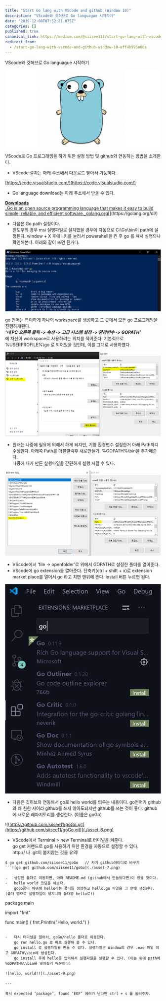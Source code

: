 ```yaml
---
title: "Start Go lang with VSCode and github (Window 10)"
description: "VScode와 깃허브로 Go languague 시작하기"
date: "2019-12-08T07:52:21.075Z"
categories: []
published: true
canonical_link: https://medium.com/@siisee111/start-go-lang-with-vscode-and-github-window-10-eff4b595e60a
redirect_from:
  - /start-go-lang-with-vscode-and-github-window-10-eff4b595e60a
---
```


VScode와 깃허브로 Go languague 시작하기

![Go lang](./asset-1.png)

VScode로 Go 프로그래밍을 하기 위한 설정 방법 및 github와 연동하는 방법을 소개한다.

-   VScode 설치는 아래 주소에서 다운로드 받아서 가능하다.

[https://code.visualstudio.com/](https://code.visualstudio.com/)

-   Go language download는 아래 주소에서 받을 수 있다.

[**Downloads**  
_Go is an open source programming language that makes it easy to build simple, reliable, and efficient software._golang.org](https://golang.org/dl/ "https://golang.org/dl/")[](https://golang.org/dl/)

-   다음은 Go path 설정이다.   
    윈도우의 경우 msi 실행파일로 설치했을 경우에 자동으로 C:\\Go\\bin이 path에 설정된다. window + X 후에 I 키를 눌러서 powershell을 킨 후 go 를 쳐서 실행되나 확인해본다. 아래와 같이 뜨면 된거다.

![go](./asset-2.png)

go 언어는 특이하게 하나의 workspace를 생성하고 그 곳에서 모든 go 프로그래밍을 진행하게된다.   
**_‘내 PC 오른쪽 클릭 -> 속성 -> 고급 시스템 설정 -> 환경변수 -> GOPATH’_**  
에 자신이 workspace로 사용하려는 위치를 적어준다. 기본적으로 %USERPROFILE%\\go 로 되어있을 것인데, 이를 그대로 사용하였다.

![GOPATH](./asset-3.png)

-   원래는 나중에 필요에 의해서 하게 되지만, 기왕 환경변수 설정한거 아래 Path까지 수정한다. 아래쪽 Path를 더블클릭후 새로만들기. %GOPATH%\\bin을 추가해준다.   
    나중에 내가 만든 실행파일을 간편하게 실행 시킬 수 있다.

![Add GOPATH\\bin in path](./asset-4.png)

-   VScode에서 ‘file -> openfolder’로 위에서 GOPATH로 설정한 폴더를 열어준다.
-   VScode에 go extension을 깔아준다. 단축키(ctrl + shift + x)로 extension market place를 열어서 go 라고 치면 맨위에 뜬다. install 버튼 누르면 된다.

![Go extension](./asset-5.png)

-   다음은 깃허브와 연동해서 go로 hello world를 띄우는 내용이다. go언어가 github와 꽤 친한 사이라 github를 쓰지 않아도되지만 github를 쓰는 것이 좋다. github에 새로운 레파지토리를 생성한다. (이름은 goGo)

![[https://github.com/siisee11/goGo.git](https://github.com/siisee11/goGo.git)](./asset-6.png)

-   VScode에서 Terminal > new Terminal로 터미널을 켜준다.  
    go get 커맨드로 go를 사용하기 위한 환경을 자동으로 설정할 수 있다.  
    http:// 나 .git이 붙지않는 것을 유의!

```
$ go get github.com/siisee11/goGo   // 자기 github아이디로 바꾸기
```![go get github.com/siisee11/goGo](./asset-7.png)

-   생성된 폴더로 이동하면, 아마 README.md (github에서 만들었다면)이 있을 것이다.
-   hello world 코딩을 해보자.  
    goGo폴더 하위에 hello라는 폴더를 생성하고 hello.go 파일을 그 안에 생성한다. (폴더 명으로 실행파일이 생기니까 폴더명 hello로!)

```
package main

import "fmt"

func main() {
	fmt.Println("Hello, world.")
}
```![like this](./asset-8.png)

-   다시 터미널을 열어서, goGo/hello 폴더로 이동한다.  
    go run hello.go 로 바로 실행해 볼 수 있다.  
    go install 로 실행파일을 만들 수 있다. 실행파일은 Window의 경우 .exe 파일 이고 GOPATH\\bin에 생성된다.  
    go install 후에 hello를 입력해서 실행파일을 실행할 수 있다. (이는 위에 path에 %GOPATH%\\bin을 넣어줬기 때문이다)

![hello, world!!](./asset-9.png)

---

혹시 expected ‘package’, found ‘EOF’ 에러가 난다면 ctrl + s 를 눌러주자.
